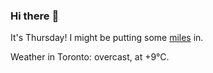 ### Hi there :wave:

It's Thursday! I might be putting some [miles](https://www.strava.com/athletes/889963) in.

Weather in Toronto: overcast, at +9°C.

